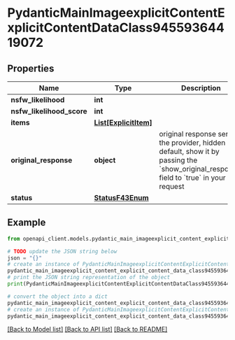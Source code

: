 # PydanticMainImageexplicitContentExplicitContentDataClass94559364419072


## Properties

Name | Type | Description | Notes
------------ | ------------- | ------------- | -------------
**nsfw_likelihood** | **int** |  | 
**nsfw_likelihood_score** | **int** |  | 
**items** | [**List[ExplicitItem]**](ExplicitItem.md) |  | [optional] 
**original_response** | **object** | original response sent by the provider, hidden by default, show it by passing the &#x60;show_original_response&#x60; field to &#x60;true&#x60; in your request | [optional] 
**status** | [**StatusF43Enum**](StatusF43Enum.md) |  | 

## Example

```python
from openapi_client.models.pydantic_main_imageexplicit_content_explicit_content_data_class94559364419072 import PydanticMainImageexplicitContentExplicitContentDataClass94559364419072

# TODO update the JSON string below
json = "{}"
# create an instance of PydanticMainImageexplicitContentExplicitContentDataClass94559364419072 from a JSON string
pydantic_main_imageexplicit_content_explicit_content_data_class94559364419072_instance = PydanticMainImageexplicitContentExplicitContentDataClass94559364419072.from_json(json)
# print the JSON string representation of the object
print(PydanticMainImageexplicitContentExplicitContentDataClass94559364419072.to_json())

# convert the object into a dict
pydantic_main_imageexplicit_content_explicit_content_data_class94559364419072_dict = pydantic_main_imageexplicit_content_explicit_content_data_class94559364419072_instance.to_dict()
# create an instance of PydanticMainImageexplicitContentExplicitContentDataClass94559364419072 from a dict
pydantic_main_imageexplicit_content_explicit_content_data_class94559364419072_form_dict = pydantic_main_imageexplicit_content_explicit_content_data_class94559364419072.from_dict(pydantic_main_imageexplicit_content_explicit_content_data_class94559364419072_dict)
```
[[Back to Model list]](../README.md#documentation-for-models) [[Back to API list]](../README.md#documentation-for-api-endpoints) [[Back to README]](../README.md)


